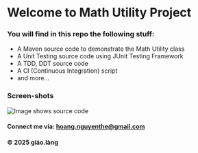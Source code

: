 # Welcome to Math Utility Project

### You will find in this repo the following stuff:

* A Maven source code to demonstrate the Math Utility class
* A Unit Testing source code using JUnit Testing Framework
* A TDD, DDT source code
* A CI (Continuous Integration) script
* and more...

### Screen-shots
![Image shows source code](https://github.com/doit-now/mathutil-se1812/blob/main/images/TDD_DDT_JUnit.png)

#### Connect me via: hoang.nguyenthe@gmail.com
#### &#169; 2025 giáo.làng
